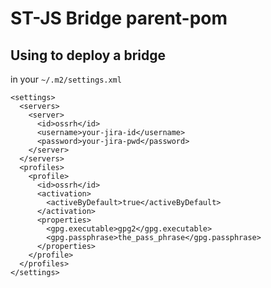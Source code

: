 # ST-JS Bridge parent-pom

## Using to deploy a bridge

in your `~/.m2/settings.xml`
```
<settings>
  <servers>
    <server>
      <id>ossrh</id>
      <username>your-jira-id</username>
      <password>your-jira-pwd</password>
    </server>
  </servers>
  <profiles>
    <profile>
  	  <id>ossrh</id>
  	  <activation>
  	    <activeByDefault>true</activeByDefault>
  	  </activation>
  	  <properties>
  	    <gpg.executable>gpg2</gpg.executable>
  	    <gpg.passphrase>the_pass_phrase</gpg.passphrase>
  	  </properties>
    </profile>
  </profiles>
</settings>
```
